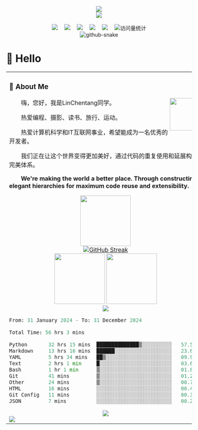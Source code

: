 <div align="center">
  
  <!-- dynamic typing effect 动态打字效果 -->
  <div>
    <a href="https://git.io/typing-svg">
      <img src="https://readme-typing-svg.demolab.com?font=Fira+Code&pause=1000&width=435&lines=print(%22Hello%2C%20World%22);LinChentang同学祝您今天愉快!&center=true&size=27" />
    </a>
  </div>

  <!-- knock code pictures 敲代码的图片 -->
  <picture>
    <source media="(prefers-color-scheme: dark)" srcset="https://cdn.jsdelivr.net/gh/LinChentang/LinChentang/assets/images/coding.gif" />
    <!-- <source media="(prefers-color-scheme: light)" srcset="https://cdn.jsdelivr.net/gh/LinChentang/LinChentang/assets/images/developer.svg" height="225px" /> -->
    <img src="https://cdn.jsdelivr.net/gh/LinChentang/LinChentang/assets/images/coding.gif" />
  </picture>

  <!-- for beauty 留个空行好看点 -->
  <div>&nbsp;</div>
  
  <!-- profile logo 个人资料徽标 -->
  <div>
    <a href="https://www.youtube.com/feed/you"><img src="https://img.shields.io/badge/YouTube-油管-c32136" /></a>&emsp;
    <a href="https://mp.weixin.qq.com/mp/profile_ext?action=home&__biz=Mzg5OTc0MjcxNQ==&scene=124#wechat_redirect"><img src="https://img.shields.io/badge/WeChat-微信-07c160" /></a>&emsp;
    <a href="https://space.bilibili.com/346629528?spm_id_from=333.1007.0.0"><img src="https://img.shields.io/badge/Bilibili-B站-ff69b4" /></a>&emsp;
    <a href="https://blog.csdn.net/weixin_64266899?spm=1011.2124.3001.5343"><img src="https://img.shields.io/badge/CSDN-论坛-c32136" /></a>&emsp;
    <a href="https://www.zhihu.com/people/yu-chen-63-69-85"><img src="https://img.shields.io/badge/Zhihu-知乎-blue" /></a>&emsp;
    <!-- visitor statistics logo 访问量统计徽标 -->
    <img src="https://komarev.com/ghpvc/?username=LinChentang&label=Views&color=0e75b6&style=flat" alt="访问量统计" />
  </div>

  <!-- Snake Code Contribution Map 贪吃蛇代码贡献图 -->
  <picture>
    <source media="(prefers-color-scheme: dark)" srcset="https://cdn.jsdelivr.net/gh/LinChentang/LinChentang/profile-snake-contrib/github-contribution-grid-snake-dark.svg" />
    <source media="(prefers-color-scheme: light)" srcset="https://cdn.jsdelivr.net/gh/LinChentang/LinChentang/profile-snake-contrib/github-contribution-grid-snake.svg" />
    <img alt="github-snake" src="https://cdn.jsdelivr.net/gh/LinChentang/LinChentang/profile-snake-contrib/github-contribution-grid-snake-dark.svg" />
  </picture>

</div>

#  🙋 Hello

<table>
  
<tr><td>

</div>

### 🤺 About Me

<img align="right" width="88" src="https://cdn.jsdelivr.net/gh/LinChentang/LinChentang/assets/images/steven.png" />

<p>&emsp;&emsp;嗨，您好，我是LinChentang同学。</p>
<p>&emsp;&emsp;热爱编程、摄影、读书、旅行、运动。</p>
<p>&emsp;&emsp;热爱计算机科学和IT互联网事业，希望能成为一名优秀的开发者。</p>
<p>&emsp;&emsp;我们正在让这个世界变得更加美好，通过代码的重复使用和延展构建完美体系。</p>
<p><strong>&emsp;&emsp;We're making the world a better place. Through constructing elegant hierarchies for maximum code reuse and extensibility.</strong></p>
</div>

<!-- spotify -->
<div align="center">
    <img height="137px" src="https://spotify-github-profile.kittinanx.com/api/view.svg?uid=31kzkpxppwjav27eiluyjthgz6ii&redirect=true][https://spotify-github-profile.kittinanx.com/api/view.svg?uid=31kzkpxppwjav27eiluyjthgz6ii&cover_image=true&theme=default&show_offline=true&background_color=121212&interchange=false&bar_color=53b14f&bar_color_cover=true" />
</div>

<!-- github-readme-streak-stats 连续提交代码天数记录 -->
<div align="center">
    <a href="https://git.io/streak-stats"><img src="https://streak-stats.demolab.com?user=LinChentang&theme=dracula&hide_border=true&border_radius=5&date_format=M%20j%5B%2C%20Y%5D&exclude_days=Mon&card_width=498" alt="GitHub Streak" /></a>
</div>

<!-- ########################################## 分割 

<!-- GitHub 数据统计 -->
<div align="center">
    <img height="137px" src="https://github-readme-stats-git-masterrstaa-rickstaa.vercel.app/api?username=LinChentang&hide_title=false&hide_border=true&show_icons=true&line_height=21&text_color=000&icon_color=000&bg_color=0,ea6161,ffc64d,fffc4d,52fa5a&theme=graywhite" />
    <img height="137px" src="https://github-readme-stats-git-masterrstaa-rickstaa.vercel.app/api/top-langs/?username=LinChentang&hide_title=false&hide_border=true&layout=compact&langs_count=6&text_color=000&icon_color=fff&bg_color=0,52fa5a,4dfcff,c64dff&theme=graywhite" />
</div>

<!-- GitHub 奖杯🏆 -->
<div align="center">
  <img  src="https://github-profile-trophy.vercel.app/?username=LinChentang&theme=discord&row=1&column=-1&no-frame=true&no-bg=true" />
</div>

<!--START_SECTION:waka-->

```python
From: 31 January 2024 - To: 31 December 2024

Total Time: 56 hrs 3 mins

Python       32 hrs 15 mins  ██████████████▒░░░░░░░░░░   57.54 %
Markdown     13 hrs 16 mins  ██████░░░░░░░░░░░░░░░░░░░   23.67 %
YAML         5 hrs 34 mins   ██▒░░░░░░░░░░░░░░░░░░░░░░   09.95 %
Text         2 hrs 1 min     █░░░░░░░░░░░░░░░░░░░░░░░░   03.60 %
Bash         1 hr 1 min      ▒░░░░░░░░░░░░░░░░░░░░░░░░   01.82 %
Git          41 mins         ▒░░░░░░░░░░░░░░░░░░░░░░░░   01.24 %
Other        24 mins         ▒░░░░░░░░░░░░░░░░░░░░░░░░   00.71 %
HTML         16 mins         ░░░░░░░░░░░░░░░░░░░░░░░░░   00.49 %
Git Config   11 mins         ░░░░░░░░░░░░░░░░░░░░░░░░░   00.33 %
JSON         7 mins          ░░░░░░░░░░░░░░░░░░░░░░░░░   00.23 %
```

<!--END_SECTION:waka-->

<!-- GitHub Activity Graph GitHub 活动图 -->
<div align="center">
    <img src="https://github-readme-activity-graph.vercel.app/graph?username=LinChentang&theme=github" />
</div>

<!-- profile-3d-contrib 3D贡献图-->
<picture>
  <source media="(prefers-color-scheme: dark)" srcset="https://cdn.jsdelivr.net/gh/LinChentang/LinChentang/profile-3d-contrib/profile-night-rainbow.svg" />
  <source media="(prefers-color-scheme: light)" srcset="https://cdn.jsdelivr.net/gh/LinChentang/LinChentang/profile-3d-contrib/profile-gitblock.svg" />
  <img src="https://cdn.jsdelivr.net/gh/LinChentang/LinChentang/profile-3d-contrib/profile-night-rainbow.svg" />
</picture>

</div>

</td></tr>
